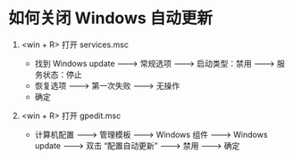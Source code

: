 # 如何关闭 Windows 自动更新

1.  <win + R> 打开 services.msc 
    *   找到 Windows update ---> 常规选项 ---> 启动类型：禁用 ---> 服务状态：停止
    *   恢复选项 ---> 第一次失败 ---> 无操作
    *   确定

2.  <win + R> 打开 gpedit.msc
    *   计算机配置 ---> 管理模板 ---> Windows 组件 ---> Windows update ---> 双击 “配置自动更新” ---> 禁用 ---> 确定